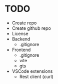 # TODO

* Create repo
* Create github repo
* License
* Backend
  * .gitignore
* Frontend
  * .gitignore
  * vite
  * gts
* VSCode extensions
  * Rest client (curl)
